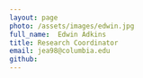 ```yaml
---
layout: page
photo: /assets/images/edwin.jpg
full_name:  Edwin Adkins
title: Research Coordinator
email: jea98@columbia.edu
github: 
---
```


